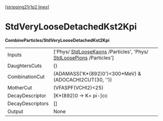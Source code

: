 [[stripping21r1p2 lines]](./stripping21r1p2-commonparticles)

# StdVeryLooseDetachedKst2Kpi

**CombineParticles/StdVeryLooseDetachedKst2Kpi**

|                  |                                                                                                                                              |
|------------------|----------------------------------------------------------------------------------------------------------------------------------------------|
| Inputs           | ['Phys/ [StdLooseKaons](./stripping21r1p2-stdloosekaons) /Particles', 'Phys/ [StdLoosePions](./stripping21r1p2-stdloosepions) /Particles'] |
| DaughtersCuts    | {}                                                                                                                                           |
| CombinationCut   | (ADAMASS('K\*(892)0')\<300\*MeV) & (ADOCACHI2CUT(30, ''))                                                                                    |
| MotherCut        | (VFASPF(VCHI2)\<25)                                                                                                                          |
| DecayDescriptor  | [K\*(892)0 -\> K+ pi-]cc                                                                                                                   |
| DecayDescriptors | []                                                                                                                                         |
| Output           | None                                                                                                                                         |
